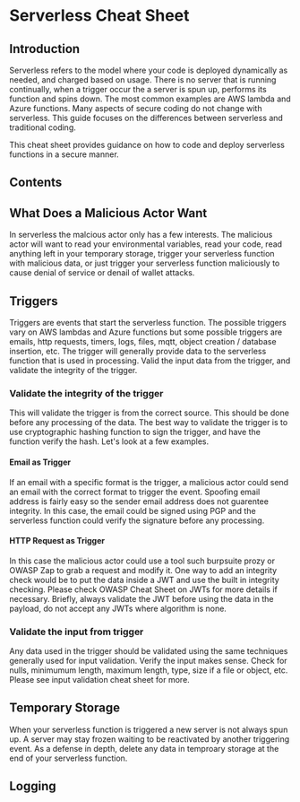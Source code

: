 # Serverless Cheat Sheet

## Introduction
Serverless refers to the model where your code is deployed dynamically as needed, and charged based on usage.  There is no server that is running continually, when a trigger occur the a server is spun up, performs its function and spins down.  The most common examples are AWS lambda and Azure functions.  Many aspects of secure coding do not change with serverless.  This guide focuses on the differences between serverless and traditional coding.

This cheat sheet provides guidance on how to code and deploy serverless functions in a secure manner.

## Contents

## What Does a Malicious Actor Want

In serverless the malcious actor only has a few interests.  The malicious actor will want to read your environmental variables, read your code, read anything left in your temporary storage, trigger your serverless function with malicious data, or just trigger your serverless function maliciously to cause denial of service or denail of wallet attacks. 

## Triggers

Triggers are events that start the serverless function.  The possible triggers vary on AWS lambdas and Azure functions but some possible triggers are emails, http requests, timers, logs, files, mqtt, object creation / database insertion, etc.  The trigger will generally provide data to the serverless function that is used in processing.  Valid the input data from the trigger, and validate the integrity of the trigger.

### Validate the integrity of the trigger

This will validate the trigger is from the correct source.  This should be done before any processing of the data.  The best way to validate the trigger is to use cryptographic hashing function to sign the trigger, and have the function verify the hash.  Let's look at a few examples.

#### Email as Trigger
If an email with a specific format is the trigger, a malicious actor could send an email with the correct format to trigger the event.  Spoofing email address is fairly easy so the sender email address does not guarentee integrity.  In this case, the email could be signed using PGP and the serverless function could verify the signature before any processing.

#### HTTP Request as Trigger

In this case the malicious actor could use a tool such burpsuite prozy or OWASP Zap to grab a request and modify it.  One way to add an integrity check would be to put the data inside a JWT and use the built in integrity checking.  Please check OWASP Cheat Sheet on JWTs for more details if necessary.  Briefly, always validate the JWT before using the data in the payload, do not accept any JWTs where algorithm is none.

### Validate the input from trigger

Any data used in the trigger should be validated using the same techniques generally used for input validation.  Verify the input makes sense.  Check for nulls, minimumum length, maximum length, type, size if a file or object, etc.  Please see input validation cheat sheet for more.


## Temporary Storage

When your serverless function is triggered a new server is not always spun up.  A server may stay frozen waiting to be reactivated by another triggering event.  As a defense in depth, delete any data in temproary storage at the end of your serverless function.  

## Logging


